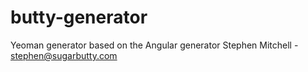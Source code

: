# butty-generator
Yeoman generator based on the Angular generator
Stephen Mitchell - stephen@sugarbutty.com
